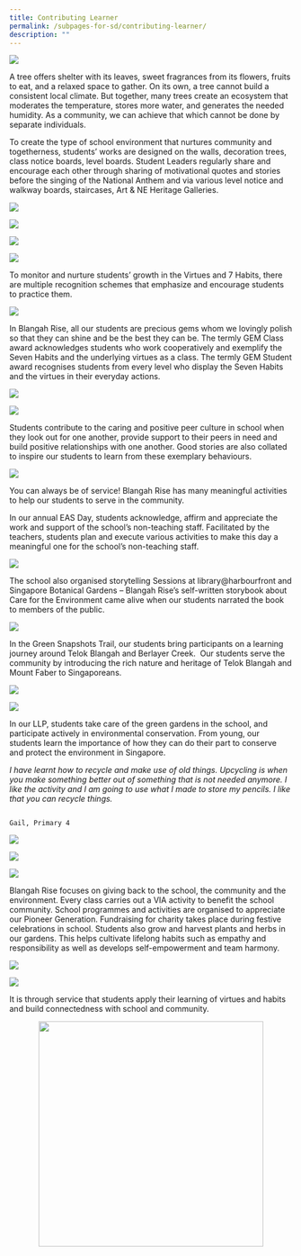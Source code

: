 ```yaml
---
title: Contributing Learner
permalink: /subpages-for-sd/contributing-learner/
description: ""
---
```

![](/images/2023%20Photos/Student%20Development/image20.png)

A tree offers shelter with its leaves, sweet fragrances from its flowers, fruits to eat, and a relaxed space to gather. On its own, a tree cannot build a consistent local climate. But together, many trees create an ecosystem that moderates the temperature, stores more water, and generates the needed humidity. As a community, we can achieve that which cannot be done by separate individuals.

To create the type of school environment that nurtures community and togetherness, students’ works are designed on the walls, decoration trees, class notice boards, level boards. Student Leaders regularly share and encourage each other through sharing of motivational quotes and stories before the singing of the National Anthem and via various level notice and walkway boards, staircases, Art &amp; NE Heritage Galleries.

![](/images/2023%20Photos/Student%20Development/image21.png)

![](/images/2023%20Photos/Student%20Development/image22.png)

![](/images/2023%20Photos/Student%20Development/image23.png)

![](/images/2023%20Photos/Student%20Development/image24.png)

To monitor and nurture students’ growth in the Virtues and 7 Habits, there are multiple recognition schemes that emphasize and encourage students to practice them.

![](/images/2023%20Photos/Student%20Development/image25.png)

In Blangah Rise, all our students are precious gems whom we lovingly polish so that they can shine and be the best they can be. The termly GEM Class award acknowledges students who work cooperatively and exemplify the Seven Habits and the underlying virtues as a class. The termly GEM Student award recognises students from every level who display the Seven Habits and the virtues in their everyday actions.

![](/images/2023%20Photos/Student%20Development/image26.png)

![](/images/2023%20Photos/Student%20Development/image27.png)

Students contribute to the caring and positive peer culture in school when they look out for one another, provide support to their peers in need and build positive relationships with one another.&nbsp;Good stories are also collated to inspire our students to learn from these exemplary behaviours.

![](/images/2023%20Photos/Student%20Development/image28.png)

You can always be of service! Blangah Rise has many meaningful activities to help our students to serve in the community.

In our annual EAS Day, students acknowledge, affirm and appreciate the work and support of the school’s non-teaching staff. Facilitated by the teachers, students plan and execute various activities to make this day a meaningful one for the school’s non-teaching staff.

![](/images/2023%20Photos/Student%20Development/image29.png)

The school also organised storytelling Sessions at library@harbourfront and Singapore Botanical Gardens – Blangah Rise’s self-written storybook about Care for the Environment came alive when our students narrated the book to members of the public.

![](/images/2023%20Photos/Student%20Development/image30.png)

In the Green Snapshots Trail, our students bring participants on a learning journey around Telok Blangah and Berlayer Creek.&nbsp;&nbsp;Our students serve the community by introducing the rich nature and heritage of Telok Blangah and Mount Faber to Singaporeans.

![](/images/2023%20Photos/Student%20Development/image31.png)

![](/images/2023%20Photos/Student%20Development/image32.png)

In our LLP, students take care of the green gardens in the school, and participate actively in environmental conservation. From young, our students learn the importance of how they can do their part to conserve and protect the environment in Singapore.

*I have learnt how to recycle and make use of old things. Upcycling is when you make something better out of something that is not needed anymore. I like the activity and I am going to use what I made to store my pencils. I like that you can recycle things.*

                                                                                     Gail, Primary 4

![](/images/2023%20Photos/Student%20Development/image33.png)

![](/images/2023%20Photos/Student%20Development/image35.png)

![](/images/2023%20Photos/Student%20Development/image34.png)

Blangah Rise focuses on giving back to the school, the community and the environment. Every class carries out a VIA activity to benefit the school community. School programmes and activities are organised to appreciate our Pioneer Generation. Fundraising for charity takes place during festive celebrations in school. Students also grow and harvest plants and herbs in our gardens. This helps cultivate lifelong habits such as empathy and responsibility as well as develops self-empowerment and team harmony.

![](/images/2023%20Photos/Student%20Development/image36.jpeg)

![](/images/2023%20Photos/Student%20Development/image37.jpeg)

It is through service that students apply their learning of virtues and habits and build connectedness with school and community.

<div class="column"> <div class="row"> <div style="width:100%;text-align:center;"> <a href="/our-curriculum/student-development/"> <img height="400" width="400" src="/images/2023%20Photos/Student%20Development/image11.png"></a></div></div></div>